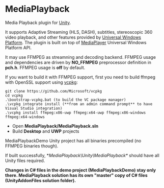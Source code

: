 # MediaPlayback

Media Playback plugin for [Unity](https://unity3d.com/). 

It supports Adaptive Streaming (HLS, DASH), subtitles, stereoscopic 360 video playback, and other features provided by [Universal Windows Platform](https://docs.microsoft.com/en-us/windows/uwp/get-started/universal-application-platform-guide). The plugin is built on top of [MediaPlayer](https://docs.microsoft.com/en-us/windows/uwp/audio-video-camera/play-audio-and-video-with-mediaplayer) Universal Windows Platform API.

It may use FFMPEG as streamning and decoding backend. FFMPEG usage and dependencies are driven by **NO_FFMPEG** preprocessor definition in **pch.h**. 
FFMPEG usage is **off** by default. 

If you want to build it with FFMPEG support, first you need to build ffmpeg with OpenSSL support using [vcpkg](https://github.com/Microsoft/vcpkg): 
```
git clone https://github.com/Microsoft/vcpkg 
cd vcpkg
.\bootstrap-vcpkg.bat (to build the VC package manager)
.\vcpkg integrate install (**from an admin command prompt** to have Visual Studio integration)
.\vcpkg install ffmpeg:x86-uwp ffmpeg:x64-uwp ffmpeg:x86-windows ffmpeg:x64-windows
```
* Open **MediaPlayback/MediaPlayback.sln** 
* Build **Desktop** and **UWP** projects 

MediaPlaybackDemo Unity project has all binaries precompiled (no FFMPEG binaries though).

If built successfully, **MediaPlayback\Unity\MediaPlayback\** should have all Unity files required.

**Changes in C# files in the demo project (MediaPlaybackDemo) stay only there. MediaPlayback solution has its own "master" copy of C# files (UnityAddonFiles solution folder).**
